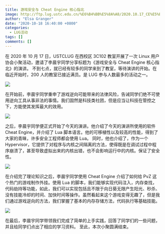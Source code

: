 ```yaml
---
title: 游戏安全与 Cheat Engine 核心指北
image: http://ftp.lug.ustc.edu.cn/%E6%B4%BB%E5%8A%A8/2020.10.17_CE%E5%B0%8F%E8%81%9A/Photos/_DSC1326.JPG
author: "Elsa Granger"
date: "2020-10-18 16:40:00 +0800"
categories:
  - LUG活动
tags: []
comments: []
---
```


在 2020 年 10 月 17 日，USTCLUG 在西校区 3C102 教室开展了一次 Linux 用户协会小聚活动，邀请了李晨宇同学分享标题为《游戏安全与 Cheat Engine 核心指北》的演讲。
不到七点，就已经有较多的同学来到了教室，等待演讲的开始。在临近开始时，200 人的教室已接近满员。是 LUG 参与人数最多的活动之一。

![](http://ftp.lug.ustc.edu.cn/%E6%B4%BB%E5%8A%A8/2020.10.17_CE%E5%B0%8F%E8%81%9A/Photos/_DSC1336.JPG)

在开始前，李晨宇同学重申了游戏逆向可能带来的法律风险，告诫同学们绝不可使用逆向工具从事非法的事情。我们固然是科技类社团，但是应当让科技在管控之下，方能使其发挥最大的效用。

![](http://ftp.lug.ustc.edu.cn/%E6%B4%BB%E5%8A%A8/2020.10.17_CE%E5%B0%8F%E8%81%9A/Photos/_DSC1310_NEW.JPG)

之后，李晨宇同学便正式开始了今天的演讲。他介绍了今天的演讲所使用的软件 Cheat Engine，并介绍了 Lua 脚本语言。他的可移植性以及较高的性能，得到了大家的青睐，许多安全工程师都会使用 Lua。
同时，他也介绍了，作为一个 Hypervisor，它提供了对程序与内核之间隔离的方法，使得既是在调试过程中程序崩溃了，甚至导致虚拟出来的内核出错，也不会影响运行中的内核。保证了安全性。

![](http://ftp.lug.ustc.edu.cn/%E6%B4%BB%E5%8A%A8/2020.10.17_CE%E5%B0%8F%E8%81%9A/Photos/_DSC1363_NEW.JPG)

在介绍完了理论知识之后，李晨宇同学使用 Cheat Engine 介绍了如何给 PvZ 这个热门的游戏制作外挂。使用 Lua 的脚本，我们能够实现代码注入，内存查找，代码劫持等功能，如此，我们可以实现包括且不限于向日葵无限产生阳光、秒杀、没有技能冷却的时间、加快时间等操作。虽然看起来这个游戏变得无趣了，但是我们通过游戏逆向的方法，我们掌握了基本的内存存储方法，代码执行等基础技能。

![](http://ftp.lug.ustc.edu.cn/%E6%B4%BB%E5%8A%A8/2020.10.17_CE%E5%B0%8F%E8%81%9A/Photos/_DSC1344_NEW.JPG)

在最后，李晨宇同学带领我们完成了简单的上手实践，回答了同学们的一些问题，并且给同学们点出了相应的学习资料。
至此，本次小聚圆满结束。
